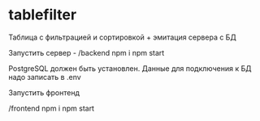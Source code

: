 # tablefilter
 Таблица с фильтрацией и сортировкой + эмитация сервера с БД

Запустить сервер -
/backend
npm i
npm start

PostgreSQL должен быть установлен. Данные для подключения к БД надо записать в .env

Запустить фронтенд

/frontend
npm i
npm start

